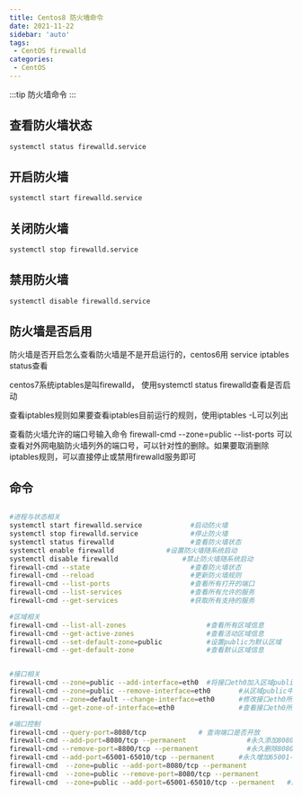 ```yaml
---
title: Centos8 防火墙命令
date: 2021-11-22
sidebar: 'auto'
tags:
 - CentOS firewalld
categories:
 - CentOS
---
```


:::tip
防火墙命令
:::

## 查看防火墙状态
```bash
systemctl status firewalld.service
```
## 开启防火墙

```bash
systemctl start firewalld.service
```

## 关闭防火墙

```bash
systemctl stop firewalld.service
```

## 禁用防火墙

```bash
systemctl disable firewalld.service
```

## 防火墙是否启用

防火墙是否开启怎么查看防火墙是不是开启运行的，centos6用 service iptables status查看

centos7系统iptables是叫firewalld， 使用systemctl status firewalld查看是否启动

查看iptables规则如果要查看iptables目前运行的规则，使用iptables -L可以列出

查看防火墙允许的端口号输入命令 firewall-cmd --zone=public --list-ports 可以查看对外网电脑防火墙列外的端口号，可以针对性的删除。如果要取消删除iptables规则，可以直接停止或禁用firewalld服务即可

## 命令

```bash

#进程与状态相关
systemctl start firewalld.service            #启动防火墙
systemctl stop firewalld.service             #停止防火墙
systemctl status firewalld                   #查看防火墙状态
systemctl enable firewalld             #设置防火墙随系统启动
systemctl disable firewalld                #禁止防火墙随系统启动
firewall-cmd --state                         #查看防火墙状态
firewall-cmd --reload                        #更新防火墙规则
firewall-cmd --list-ports                    #查看所有打开的端口
firewall-cmd --list-services                 #查看所有允许的服务
firewall-cmd --get-services                  #获取所有支持的服务

#区域相关
firewall-cmd --list-all-zones                    #查看所有区域信息
firewall-cmd --get-active-zones                  #查看活动区域信息
firewall-cmd --set-default-zone=public           #设置public为默认区域
firewall-cmd --get-default-zone                  #查看默认区域信息


#接口相关
firewall-cmd --zone=public --add-interface=eth0  #将接口eth0加入区域public
firewall-cmd --zone=public --remove-interface=eth0       #从区域public中删除接口eth0
firewall-cmd --zone=default --change-interface=eth0      #修改接口eth0所属区域为default
firewall-cmd --get-zone-of-interface=eth0                #查看接口eth0所属区域

#端口控制
firewall-cmd --query-port=8080/tcp             # 查询端口是否开放
firewall-cmd --add-port=8080/tcp --permanent               #永久添加8080端口例外(全局)
firewall-cmd --remove-port=8800/tcp --permanent            #永久删除8080端口例外(全局)
firewall-cmd --add-port=65001-65010/tcp --permanent      #永久增加65001-65010例外(全局)
firewall-cmd  --zone=public --add-port=8080/tcp --permanent            #永久添加8080端口例外(区域public)
firewall-cmd  --zone=public --remove-port=8080/tcp --permanent         #永久删除8080端口例外(区域public)
firewall-cmd  --zone=public --add-port=65001-65010/tcp --permanent   #永久增加65001-65010例外(区域public)
```
